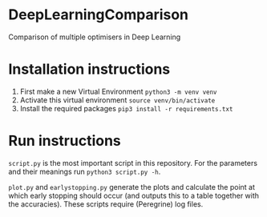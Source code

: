 # DeepLearningComparison
Comparison of multiple optimisers in Deep Learning

# Installation instructions
1. First make a new Virtual Environment
`python3 -m venv venv`
2. Activate this virtual environment `source venv/bin/activate`
3. Install the required packages `pip3 install -r requirements.txt`

# Run instructions
`script.py` is the most important script in this repository. For the parameters and their meanings run `python3 script.py -h`.

`plot.py` and `earlystopping.py` generate the plots and calculate the point at which early stopping should occur (and outputs this to a table together with the accuracies). These scripts require (Peregrine) log files.